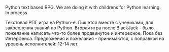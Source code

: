 Python text based RPG. We are doing it with childrens for Python learning.
In process

Текстовая РПГ игра на Python-е. Пишется вместе с учениками, для закрепления знаний по Python.
Вторая игра после BlackJack - было пожелание написать что-то более продвинутое и интересное.
Пока без Интерфейса.
Предложения и пожелания - принимаются, с поправкой на уровень исполнителей: 12-14 лет.
